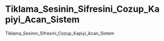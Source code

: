 # Tiklama_Sesinin_Sifresini_Cozup_Kapiyi_Acan_Sistem
 Tiklama_Sesinin_Sifresini_Cozup_Kapiyi_Acan_Sistem
